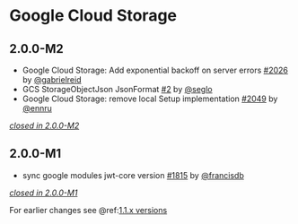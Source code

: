 # Google Cloud Storage

## 2.0.0-M2

- Google Cloud Storage: Add exponential backoff on server errors [#2026](https://github.com/akka/alpakka/issues/2026) by [@gabrielreid](https://github.com/gabrielreid)
- GCS StorageObjectJson JsonFormat [#2](https://github.com/akka/alpakka/issues/2) by [@seglo](https://github.com/seglo)
- Google Cloud Storage: remove local Setup implementation [#2049](https://github.com/akka/alpakka/issues/2049) by [@ennru](https://github.com/ennru)

[*closed in 2.0.0-M2*](https://github.com/akka/alpakka/issues?q=is%3Aclosed+milestone%3A2.0.0-M2+label%3Ap%3Agoogle-cloud-storage)


## 2.0.0-M1

- sync google modules jwt-core version [#1815](https://github.com/akka/alpakka/pull/1815) by [@francisdb](https://github.com/francisdb)

[*closed in 2.0.0-M1*](https://github.com/akka/alpakka/issues?q=is%3Aclosed+milestone%3A2.0.0-M1+label%3Ap%3Agoogle-cloud-storage)

For earlier changes see @ref:[1.1.x versions](../1.1.x/google-cloud-storage.md)
